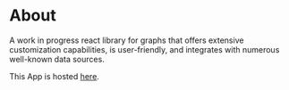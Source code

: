 # About

A work in progress react library for graphs that offers extensive customization capabilities, is user-friendly, and integrates with numerous well-known data sources.

This App is hosted [here](https://graphnest.vercel.app).
